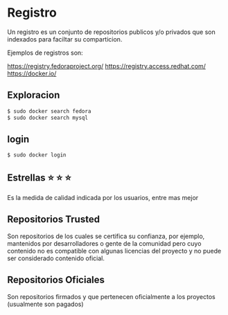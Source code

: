 # Registro
Un registro es un conjunto de repositorios publicos y/o privados que son indexados para faciltar
su comparticion.

Ejemplos de registros son:

https://registry.fedoraproject.org/
https://registry.access.redhat.com/
https://docker.io/

## Exploracion

```bash
$ sudo docker search fedora
$ sudo docker search mysql

```

## login
```bash 
$ sudo docker login 
```

## Estrellas :star: :star: :star:

Es la medida de calidad indicada por los usuarios, entre mas mejor

## Repositorios Trusted
Son repositorios de los cuales se certifica su confianza, por ejemplo, mantenidos por desarrolladores o gente de la comunidad
pero cuyo contenido no es compatible con algunas licencias del proyecto y no puede ser considerado contenido oficial.

## Repositorios Oficiales

Son repositorios firmados y que pertenecen oficialmente a los proyectos (usualmente son pagados) 
